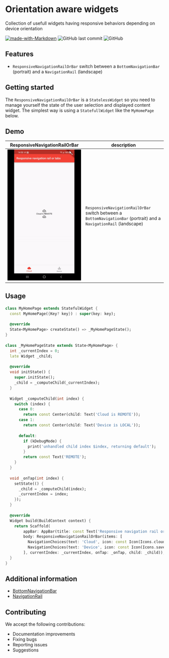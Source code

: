 # Orientation aware widgets

Collection of usefull widgets having responsive behaviors depending on device orientation

[![made-with-Markdown](https://img.shields.io/badge/Made%20with-Flutter-1389FD.svg)](http://flutter.dev) ![GitHub last commit](https://img.shields.io/github/last-commit/amwebexpert/guess_the_text) ![GitHub](https://img.shields.io/github/license/amwebexpert/guess_the_text)

## Features

- `ResponsiveNavigationRailOrBar` switch between a `BottomNavigationBar` (portrait) and a `NavigationRail` (landscape)

## Getting started

The `ResponsiveNavigationRailOrBar` is a `StatelessWidget` so you need to manage yourself the state of the user selection and displayed content widget. The simplest way is using a `StatefullWidget` like the `MyHomePage` below.

## Demo

ResponsiveNavigationRailOrBar | description
----------------------------- | --------------------
<img src="docs/images/ResponsiveNavigationRailOrBar-demo.gif" /> | `ResponsiveNavigationRailOrBar` switch between a `BottomNavigationBar` (portrait) and a `NavigationRail` (landscape)


## Usage


```dart
class MyHomePage extends StatefulWidget {
  const MyHomePage({Key? key}) : super(key: key);

  @override
  State<MyHomePage> createState() => _MyHomePageState();
}

class _MyHomePageState extends State<MyHomePage> {
  int _currentIndex = 0;
  late Widget _child;

  @override
  void initState() {
    super.initState();
    _child = _computeChild(_currentIndex);
  }

  Widget _computeChild(int index) {
    switch (index) {
      case 0:
        return const Center(child: Text('Cloud is REMOTE'));
      case 1:
        return const Center(child: Text('Device is LOCAL'));

      default:
        if (kDebugMode) {
          print('unhandled child index $index, returning default');
        }
        return const Text('REMOTE');
    }
  }

  void _onTap(int index) {
    setState(() {
      _child = _computeChild(index);
      _currentIndex = index;
    });
  }

  @override
  Widget build(BuildContext context) {
    return Scaffold(
        appBar: AppBar(title: const Text('Responsive navigation rail or tabs')),
        body: ResponsiveNavigationRailOrBar(items: [
          NavigationChoices(text: 'Cloud', icon: const Icon(Icons.cloud)),
          NavigationChoices(text: 'Device', icon: const Icon(Icons.save_alt)),
        ], currentIndex: _currentIndex, onTap: _onTap, child: _child));
  }
}
```

## Additional information

* [BottomNavigationBar](https://api.flutter.dev/flutter/material/BottomNavigationBar-class.html)
* [NavigationRail](https://api.flutter.dev/flutter/material/NavigationRail-class.html)

## Contributing

We accept the following contributions:

* Documentation improvements
* Fixing bugs
* Reporting issues
* Suggestions

